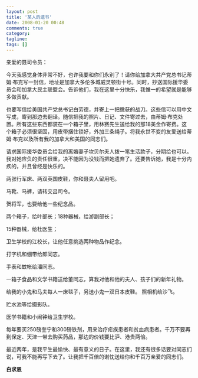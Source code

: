 ```yaml
---
layout: post
title: '某人的遗书'
date: 2008-01-20 00:48
comments: true
category: 
tagline: 
tags: []
---
```

    

亲爱的聂司令员：

今天我感觉身体非常不好，也许我要和你们永别了！请你给加拿大共产党总书记蒂姆·布克写一封信，地址是加拿大多伦多城威灵顿街十号。同时，抄送国际援华委员会和加拿大民主联盟会。告诉他们，我在这里十分快乐，我惟一的希望就是能够多做贡献。 

也要写信给美国共产党总书记白劳德，并寄上一把缴获的战刀。这些信可以用中文写成，寄到那边去翻译。随信把我的照片、日记、文件寄过去，由蒂姆·布克处置。所有这些东西都装在一个箱子里，用林赛先生送给我的那18美金作寄费。这个箱子必须很坚固，用皮带捆住锁好，外加三条绳子。将我永世不变的友爱送给蒂姆·布克以及所有我的加拿大和美国的同志们。

请求国际援华委员会给我的离婚妻子坎贝尔夫人拨一笔生活款子，分期给也可以。我对她应负的责任很重，决不能因为没钱而把她遗弃了。还要告诉她，我是十分内疚的，并且曾经是快乐的。

两张行军床、两双英国皮鞋，你和聂夫人留用吧。

马靴、马裤，请转交吕司令。

贺将军，也要给他一些纪念品。

两个箱子，给叶部长；18种器械，给游副部长；

15种器械，给杜医生；

卫生学校的江校长，让他任意挑选两种物品作纪念。

打字机和绷带给郎同志。

手表和蚊帐给潘同志。

一箱子食品和文学书籍送给董同志，算我对他和他的夫人、孩子们的新年礼物。

给我的小鬼和马夫每人一床毯子，另送小鬼一双日本皮鞋。 照相机给沙飞。

贮水池等给摄影队。

医学书籍和小闹钟给卫生学校。

每年要买250磅奎宁和300磅铁剂，用来治疗疟疾患者和贫血病患者。千万不要再到保定、天津一带去购买药品，那边的价钱要比沪、港贵两倍。

最近两年，是我平生最愉快、最有意义的日子。在这里，我还有很多话要对同志们说，可我不能再写下去了。让我把千百倍的谢忱送给你和千百万亲爱的同志们。

**白求恩**

